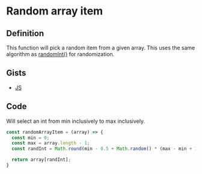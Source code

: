 # Random array item

## Definition
This function will pick a random item from a given array. 
This uses the same algorithm as [randomInt()](./random-int.md) for randomization.

## Gists 
- [JS](../gists/random-array-item.js)

## Code
Will select an int from min inclusively to max inclusively.
```Javascript
const randomArrayItem = (array) => {
  const min = 0;
  const max = array.length - 1;
  const randInt = Math.round(min - 0.5 + Math.random() * (max - min + 1));

  return array[randInt];
}

```

